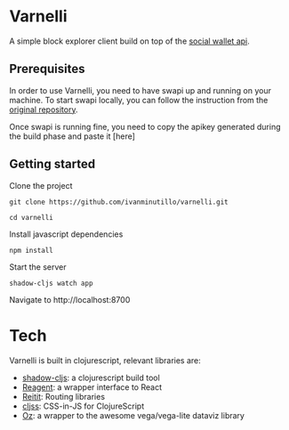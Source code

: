 # Varnelli

A simple block explorer client build on top of the [social wallet api](https://github.com/Commonfare-net/social-wallet-api).

## Prerequisites

In order to use Varnelli, you need to have swapi up and running on your machine.
To start swapi locally, you can follow the instruction from the [original repository](https://github.com/Commonfare-net/social-wallet-api).

Once swapi is running fine, you need to copy the apikey generated during the build phase and paste it [here]

## Getting started

Clone the project
``` shell
git clone https://github.com/ivanminutillo/varnelli.git

cd varnelli
```
Install javascript dependencies

``` shell
npm install
```

Start the server

``` shell
shadow-cljs watch app
```

Navigate to http://localhost:8700

# Tech
Varnelli is built in clojurescript, relevant libraries are:

- [shadow-cljs](http://shadow-cljs.org/): a clojurescript build tool 
- [Reagent](https://github.com/reagent-project/reagent): a wrapper interface to React
- [Reitit](https://github.com/metosin/reitit): Routing libraries
- [cljss](https://github.com/clj-commons/cljss): CSS-in-JS for ClojureScript
- [Oz](https://github.com/metasoarous/oz/): a wrapper to the awesome vega/vega-lite dataviz library
